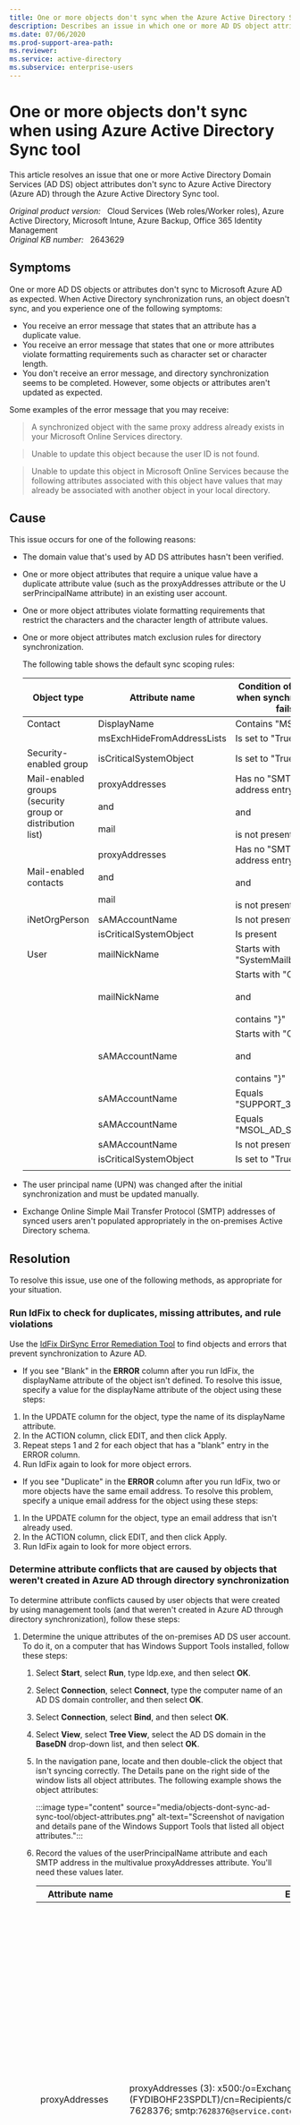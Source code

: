```yaml
---
title: One or more objects don't sync when the Azure Active Directory Sync tool is used
description: Describes an issue in which one or more AD DS object attributes don't sync to Azure AD through the Azure Active Directory Sync tool. Provides resolutions.
ms.date: 07/06/2020
ms.prod-support-area-path: 
ms.reviewer: 
ms.service: active-directory
ms.subservice: enterprise-users
---
```

# One or more objects don't sync when using Azure Active Directory Sync tool

This article resolves an issue that one or more Active Directory Domain Services (AD DS) object attributes don't sync to Azure Active Directory (Azure AD) through the Azure Active Directory Sync tool.

_Original product version:_ &nbsp; Cloud Services (Web roles/Worker roles), Azure Active Directory, Microsoft Intune, Azure Backup, Office 365 Identity Management  
_Original KB number:_ &nbsp; 2643629

## Symptoms

One or more AD DS objects or attributes don't sync to Microsoft Azure AD as expected. When Active Directory synchronization runs, an object doesn't sync, and you experience one of the following symptoms:

- You receive an error message that states that an attribute has a duplicate value.
- You receive an error message that states that one or more attributes violate formatting requirements such as character set or character length.
- You don't receive an error message, and directory synchronization seems to be completed. However, some objects or attributes aren't updated as expected.

Some examples of the error message that you may receive:
> A synchronized object with the same proxy address already exists in your Microsoft Online Services directory.

> Unable to update this object because the user ID is not found.

> Unable to update this object in Microsoft Online Services because the following attributes associated with this object have values that may already be associated with another object in your local directory.

## Cause

This issue occurs for one of the following reasons:

- The domain value that's used by AD DS attributes hasn't been verified.
- One or more object attributes that require a unique value have a duplicate attribute value (such as the proxyAddresses attribute or the U serPrincipalName attribute) in an existing user account.
- One or more object attributes violate formatting requirements that restrict the characters and the character length of attribute values.
- One or more object attributes match exclusion rules for directory synchronization.

    The following table shows the default sync scoping rules:

    |Object type|Attribute name|Condition of attribute when synchronization fails|
    |---|---|---|
    |Contact|DisplayName|Contains "MSOL"|
    ||msExchHideFromAddressLists|Is set to "True"|
    |Security-enabled group|isCriticalSystemObject|Is set to "True"|
    |Mail-enabled groups<br/>(security group or distribution list)|proxyAddresses<br/><br/>and<br/><br/>mail|Has no "SMTP:" address entry<br/><br/>and<br/><br/>is not present|
    |Mail-enabled contacts|proxyAddresses<br/><br/>and<br/><br/>mail|Has no "SMTP:" address entry<br/><br/>and<br/><br/>is not present|
    |iNetOrgPerson|sAMAccountName|Is not present|
    ||isCriticalSystemObject|Is present|
    |User|mailNickName|Starts with "SystemMailbox"|
    ||mailNickName|Starts with "CAS_"<br/><br/>and<br/><br/>contains "}"|
    ||sAMAccountName|Starts with "CAS_"<br/><br/>and<br/><br/>contains "}"|
    ||sAMAccountName|Equals "SUPPORT_388945a0"|
    ||sAMAccountName|Equals "MSOL_AD_Sync"|
    ||sAMAccountName|Is not present|
    ||isCriticalSystemObject|Is set to "True"|
    ||||

- The user principal name (UPN) was changed after the initial synchronization and must be updated manually.
- Exchange Online Simple Mail Transfer Protocol (SMTP) addresses of synced users aren't populated appropriately in the on-premises Active Directory schema.

## Resolution

To resolve this issue, use one of the following methods, as appropriate for your situation.

### Run IdFix to check for duplicates, missing attributes, and rule violations

Use the [IdFix DirSync Error Remediation Tool](https://github.com/microsoft/idfix) to find objects and errors that prevent synchronization to Azure AD.

- If you see "Blank" in the **ERROR** column after you run IdFix, the displayName attribute of the object isn't defined. To resolve this issue, specify a value for the displayName attribute of the object using these steps:

1. In the UPDATE column for the object, type the name of its displayName attribute.
2. In the ACTION column, click EDIT, and then click Apply.
3. Repeat steps 1 and 2 for each object that has a "blank" entry in the ERROR column.
4. Run IdFix again to look for more object errors.

- If you see "Duplicate" in the **ERROR** column after you run IdFix, two or more objects have the same email address. To resolve this problem, specify a unique email address for the object using these steps:

1. In the UPDATE column for the object, type an email address that isn't already used.
2. In the ACTION column, click EDIT, and then click Apply.
3. Run IdFix again to look for more object errors.

### Determine attribute conflicts that are caused by objects that weren't created in Azure AD through directory synchronization

To determine attribute conflicts caused by user objects that were created by using management tools (and that weren't created in Azure AD through directory synchronization), follow these steps:

1. Determine the unique attributes of the on-premises AD DS user account. To do it, on a computer that has Windows Support Tools installed, follow these steps:

   1. Select **Start**, select **Run**, type ldp.exe, and then select **OK**.
   2. Select **Connection**, select **Connect**, type the computer name of an AD DS domain controller, and then select **OK**.
   3. Select **Connection**, select **Bind**, and then select **OK**.
   4. Select **View**, select **Tree View**, select the AD DS domain in the **BaseDN** drop-down list, and then select **OK**.
   5. In the navigation pane, locate and then double-click the object that isn't syncing correctly. The Details pane on the right side of the window lists all object attributes. The following example shows the object attributes:

        :::image type="content" source="media/objects-dont-sync-ad-sync-tool/object-attributes.png" alt-text="Screenshot of navigation and details pane of the Windows Support Tools that listed all object attributes.":::

   6. Record the values of the userPrincipalName attribute and each SMTP address in the multivalue proxyAddresses attribute. You'll need these values later.

        |Attribute name|Example|Notes|
        |---|---|---|
        |proxyAddresses|proxyAddresses (3): x500:/o=Exchange/ou=Exchange Administrative Group (FYDIBOHF23SPDLT)/cn=Recipients/cn=1ae75fca0d3a4303802cea9ca50fcd4f-7628376; smtp:`7628376@service.contoso.com`; SMTP:`7628376@contoso.com`;|<br/> 1. The number that's displayed in parentheses next to the attribute label indicates the number of proxy address values in the multivalue attribute.<br/><br/> 2. Each distinct proxy address value is indicated by a semicolon (;).<br/><br/>3. The primary SMTP proxy address value is indicated by uppercase "SMTP:"|
        |userPrincipalName|`7628376@contoso.com`||
        ||||

        > [!NOTE]
        > Ldp.exe is included in Windows Server 2008 and in the Windows Server 2003 Support Tools. The Windows Server 2003 Support Tools are included in the Windows Server 2003 installation media. Or, to obtain the Support Tools, go to the following Microsoft website: [Windows Server 2003 Service Pack 2 32-bit Support Tools](https://go.microsoft.com/fwlink/?linkid=100114)

2. Connect to Azure AD by using the Azure Active Directory Module for Windows PowerShell. For more info, go to [Manage Azure AD using Windows PowerShell](/previous-versions/azure/jj151815(v=azure.100)?redirectedfrom=MSDN).

    Leave the console window open. You'll need to use it in the next step.
3. Check for the duplicate userPrincipalName attributes.

    In the console connection that you opened in step 2, type the following commands in the order in which they are presented. Press Enter after each command:

    ```powershell
    $userUPN = "<search UPN>"
    ```

    > [!NOTE]
    > In this command, the placeholder "\<search UPN>" represents the UserPrincipalName attribute that you recorded in step 1f.

    ```powershell
    get-MSOLUser -UserPrincipalName $userUPN | where {$_.LastDirSyncTime -eq $null}
    ```

    Leave the console window open. You'll use it again in the next step.
4. Check for duplicate proxyAddresses attributes. In the console connection that you opened in step 2, type the following commands in the order in which they are presented. Press Enter after each command:

    ```powershell
    $SessionExO = New-PSSession -ConfigurationName Microsoft.Exchange -ConnectionUri https://outlook.office365.com/powershell-liveid/ -Credential $Cred -Authentication Basic - AllowRedirection
    ```

    ```powershell
    Import-PSSession $sessionExO -prefix:Cloud
    ```

5. For each proxy address entry that you recorded in step 1f, type the following commands in the order in which they are presented. Press Enter after each command:

    ```powershell
    $proxyAddress = "<search proxyAddress>"
    ```

    > [!NOTE]
    > In this command, the placeholder "\<search proxyAddress>" represents the value of a proxyAddresses attribute that you recorded in step 1f.

    ```powershell
    get-cloudmailbox | where {[string] $str = ($_.EmailAddresses); $str.tolower().Contains($proxyAddress.tolower()) -eq $true} | foreach {get-MSOLUser -UserPrincipalName $_.MicrosoftOnlineServicesID | where {($_.LastDirSyncTime -eq $null)}}
    ```

Items that are returned after you run the commands in step 3 and 4 represent user objects that weren't created through directory synchronization and that have attributes that conflict with the object that isn't syncing correctly.

### Update AD DS attributes to remove duplicates, rules violations, and scoping exclusions

Identify the specific attributes that are preventing synchronization based on the following information:

- Administrative email messages
- The report from the output of the Office 365 Deployment Readiness Tool
- Default directory synchronization scoping rules and custom rules

After a specific attribute value is identified, edit the attribute value using one of these methods:

- Use the Active Directory Users and Computers tool to edit the attribute value.

1. Open Active Directory Users and Computers, and then select the root node of the AD DS domain.
2. Select **View,** and then make sure that the **Advanced Features** option is selected.
3. In the left navigation pane, locate the user object, right-click it, and then select **Properties**.
4. On the **Object Editor** tab, locate the attribute that you want. Select **Edit**, and then edit the attribute value to the value that you want.
5. Select **OK** two times.

- Use Active Directory Service Interfaces (ADSI) Edit to update object attributes in AD DS.
You can download and install ADSI Edit as a part of the Windows Server Toolkit. To use ADSI Edit to edit attributes, follow these steps.

> [!WARNING]
> This procedure requires ADSI Edit. Using ADSI Edit incorrectly can cause serious problems that may require you to reinstall your operating system. Microsoft cannot guarantee that problems that result from the incorrect use of ADSI Edit can be resolved. Use ADSI Edit at your own risk.

1. Select **Start**, select **Run**, type ADSIEdit.msc, and then select **OK**.
2. Right-click **ADSI Edit** in the navigation pane, select **Connect to**, and then select **OK** to load the domain partition.
3. Locate the user object, right-click it, and then select **Properties**.
4. In the **Attributes** list, locate the attribute that you want. Select **Edit**, and then edit the attribute value to the value that you want.
5. Select **OK** two times, and then exit ADSI Edit.

### Create a new group and add it to the built-in group that's not being synced

To resolve the issue in the scenario that some built-in groups (such as the Domain Users group) aren't synced, create a new group that contains all the applicable members and appropriate permissions of the built-in group. Then, add that group as a member to the built-in group that's not synced. Use the new group instead of the built-in group to manage members. By using this method, you still manage only one group.

You don't want to change the attributes of the built-in group or change the scoping rules of the identity sync appliance to allow critical system objects to be synced. It may trigger other unexpected behavior.

### Use SMTP matching to cause an on-premises user object to sync to an existing user object

For more information, see [How to use SMTP matching to match on-premises user accounts to Office 365 user accounts for directory synchronization](https://support.microsoft.com/help/2641663).

### Manually update a user account UPN

To update a user account UPN that was licensed after initial directory synchronization has occurred, follow these steps:

1. Install Azure Active Directory V2 PowerShell Module. For more information, see [Azure Active Directory V2 PowerShell Module](https://www.powershellgallery.com/packages/AzureAD/2.0.0.71).
2. Run the following cmdlets at the Azure Active Directory V2 PowerShell prompt:

    ```powershell
    $cred = get-credential
    ```

    > [!NOTE]
    > When you're prompted, enter your admin credentials.

    ```powershell
    Connect-AzureAD
    ```

    ```powershell
    Set-AzureADUser -ObjectId [CurrentUPN] -UserPrincipalName [NewUPN]
    ```

### Update user SMTP addresses by using on-premises Active Directory attributes

When SMTP attributes aren't synced to Exchange Online in an expected way, you may have to update the on-premises Active Directory attributes. To update on-premises Active Directory attributes so that the correct email address displays in Exchange Online, use Resolution 2 to manipulate the attributes in the following table.

|On-premises Active Directory attribute name|Example On-premises Active Directory attribute value|Example Exchange Online email addresses|
|---|---|---|
|proxyAddresses|SMTP:`user1@contoso.com`|Primary SMTP: `user1@contoso.com`<br/>Secondary SMTP: `user1@contoso.onmicrosoft.com`|
|proxyAddresses|smtp:`user1@contoso.com`|Primary SMTP: `user1@contoso.onmicrosoft.com` Secondary SMTP: `user1@contoso.com`|
|proxyAddresses|SMTP:`user1@contoso.com`<br/>smtp:`user1@sub.contoso.com`|Primary SMTP: `user1@contoso.com`<br/>Secondary SMTP: `user1@sub.contoso.com`<br/>Secondary SMTP: `user1@contoso.onmicrosoft.com`|
|mail|`User1@contoso.com`|Primary SMTP: `user1@contoso.com`<br/>Secondary SMTP: `user1@contoso.onmicrosoft.com`|
|UserPrincipalName|`User1@contoso.com`|Primary SMTP: `user1@contoso.com`<br/>Secondary SMTP: `user1@contoso.onmicrosoft.com`|
||||

The Microsoft Online Email Routing Address (MOERA) entry that's associated with the default domain (such as `user1@contoso.onmicrosoft.com`) is an interpreted value that's based on a user account's alias. This specialty email address is inextricably linked to each Exchange Online recipient. You can't manage, delete, or create additional MOERA addresses for any recipient. However, the MOERA address can be over-ridden as the primary SMTP address by using the attributes in the on-premises Active Directory user object.

> [!NOTE]
> The presence of data in the proxyAddresses attribute completely masks data in the mail attribute for Exchange Online email address population.

> [!NOTE]
> The presence of data in the proxyAddresses attribute, the mail attribute, or both attributes completely mask UserPrincipalName data for Exchange Online email address population. The UPN can be used to manage email addresses. However, an admin can decide to manage the email address and UPN separately by populating proxyAddresses or mail attributes.

We highly recommend that one of these attributes is used consistently to manage Exchange Online email addresses for synced users.

## More information

The Windows PowerShell commands that are mentioned in this article require the Azure Active Directory Module for Windows PowerShell. For more information about the Azure Active Directory Module for Windows PowerShell, see the following article:  
[Manage Azure AD using Windows PowerShell](/previous-versions/azure/jj151815(v=azure.100)?redirectedfrom=MSDN).

For more information about filtering directory synchronization by attributes, see the following Microsoft TechNet wiki article:  
[List of Attributes that are Synced by the Azure Active Directory Sync Tool](https://social.technet.microsoft.com/wiki/contents/articles/19901.list-of-attributes-that-are-synced-by-the-windows-azure-active-directory-sync-tool.aspx)

Still need help? Go to [Microsoft Community](https://answers.microsoft.com/) or the [Azure Active Directory Forums](https://social.msdn.microsoft.com/Forums/home?forum=windowsazuread) website.
